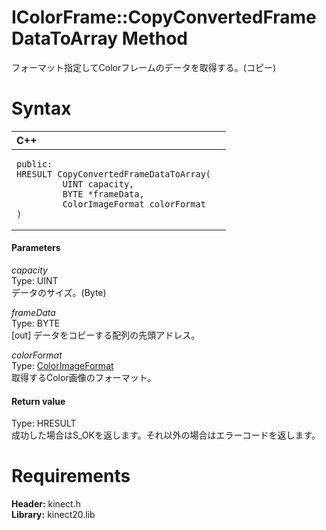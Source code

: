 IColorFrame::CopyConvertedFrameDataToArray Method  
=================================================  

フォーマット指定してColorフレームのデータを取得する。(コピー) <span id="syntaxSection"></span>

Syntax  
======  

<table>
<colgroup>
<col width="100%" />
</colgroup>
<thead>
<tr class="header">
<th align="left">C++</th>
</tr>
</thead>
<tbody>
<tr class="odd">
<td align="left"><pre><code>public:  
HRESULT CopyConvertedFrameDataToArray(  
         UINT capacity,  
         BYTE *frameData,  
         ColorImageFormat colorFormat  
)</code></pre></td>
</tr>
</tbody>
</table>

<span id="ID4EG"></span>
#### Parameters  

*capacity*    
Type: UINT  
データのサイズ。(Byte)  

*frameData*    
Type: BYTE  
[out] データをコピーする配列の先頭アドレス。  

*colorFormat*    
Type: [ColorImageFormat](../../../Enumerations/ColorImageFormat_Enumeration.md)  
取得するColor画像のフォーマット。  

<span id="ID4EP"></span>
#### Return value  

Type: HRESULT  
成功した場合はS\_OKを返します。それ以外の場合はエラーコードを返します。  

<span id="requirements"></span>

Requirements  
============  

**Header:** kinect.h  
**Library:** kinect20.lib  



<!--Please do not edit the data in the comment block below.-->
<!--
TOCTitle : CopyConvertedFrameDataToArray Method
RLTitle : IColorFrame::CopyConvertedFrameDataToArray Method
KeywordK : CopyConvertedFrameDataToArray method
KeywordK : IColorFrame::CopyConvertedFrameDataToArray method
KeywordF : IColorFrame::CopyConvertedFrameDataToArray
KeywordF : CopyConvertedFrameDataToArray
KeywordF : Microsoft.Kinect.kinect.IColorFrame.CopyConvertedFrameDataToArray(UINT,BYTE@,ColorImageFormat)
KeywordA : M:Microsoft.Kinect.kinect.IColorFrame.CopyConvertedFrameDataToArray(UINT,BYTE@,ColorImageFormat)
AssetID : M:Microsoft.Kinect.kinect.IColorFrame.CopyConvertedFrameDataToArray(UINT,BYTE@,ColorImageFormat)
Locale : en-us
CommunityContent : 1
APIType : Managed
APILocation : 
APIName : Microsoft.Kinect.kinect.IColorFrame::CopyConvertedFrameDataToArray
TargetOS : Windows
TopicType : kbSyntax
DevLang : C++
DocSet : K4Wv2
ProjType : K4Wv2Proj
Technology : Kinect for Windows
Product : Kinect for Windows SDK v2
productversion : 20
-->
